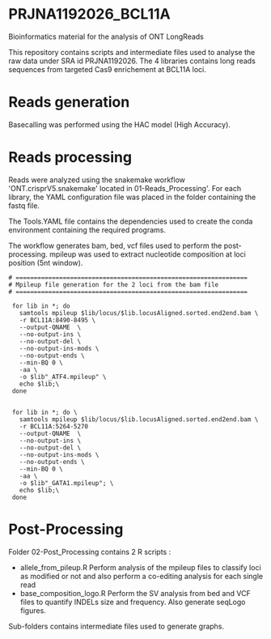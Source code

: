 # PRJNA1192026_BCL11A
Bioinformatics material for the analysis of ONT LongReads

This repository contains scripts and intermediate files used to analyse the raw data under SRA id PRJNA1192026.
The 4 libraries contains long reads sequences from targeted Cas9 enrichement at BCL11A loci.

# Reads generation
Basecalling was performed using the HAC model (High Accuracy).

# Reads processing 
Reads were analyzed using the snakemake workflow 'ONT.crisprV5.snakemake' located in 01-Reads_Processing'.
For each library, the YAML configuration file was placed in the folder containing the fastq file.

The Tools.YAML file contains the dependencies used to create the conda environment containing the required programs.

The workflow generates bam, bed, vcf files used to perform the post-processing.
mpileup was used to extract nucleotide composition at loci position (5nt window).

~~~
# ================================================================
# Mpileup file generation for the 2 loci from the bam file
# ================================================================

 for lib in *; do 
   samtools mpileup $lib/locus/$lib.locusAligned.sorted.end2end.bam \
   -r BCL11A:8490-8495 \
   --output-QNAME  \
   --no-output-ins \
   --no-output-del \
   --no-output-ins-mods \
   --no-output-ends \
   --min-BQ 0 \
   -aa \
   -o $lib"_ATF4.mpileup" \ 
   echo $lib;\
 done


 for lib in *; do \
   samtools mpileup $lib/locus/$lib.locusAligned.sorted.end2end.bam \
   -r BCL11A:5264-5270 
   --output-QNAME  \
   --no-output-ins \
   --no-output-del \
   --no-output-ins-mods \
   --no-output-ends \
   --min-BQ 0 \
   -aa \
   -o $lib"_GATA1.mpileup"; \
   echo $lib;\
 done
~~~

# Post-Processing
Folder 02-Post_Processing contains 2 R scripts : 
 - allele_from_pileup.R
Perform analysis of the mpileup files to classify loci as modified or not and also perform a co-editing analysis for each single read 
 - base_composition_logo.R
Perform the SV analysis from bed and VCF files to quantify INDELs size and frequency. Also generate seqLogo figures.

Sub-folders contains intermediate files used to generate graphs.

